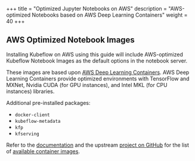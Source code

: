 +++
title = "Optimized Jupyter Notebooks on AWS"
description = "AWS-optimized Notebooks based on AWS Deep Learning Containers"
weight = 40
+++

## AWS Optimized Notebook Images

Installing Kubeflow on AWS using this guide will include AWS-optimized Kubeflow Notebook Images as the default options in the notebook server.

These images are based upon [AWS Deep Learning Containers](https://docs.aws.amazon.com/deep-learning-containers/latest/devguide/what-is-dlc.html). AWS Deep Learning Containers provide optimized environments with TensorFlow and MXNet, Nvidia CUDA (for GPU instances), and Intel MKL (for CPU instances) libraries.

Additional pre-installed packages:
- `docker-client`
- `kubeflow-metadata`
- `kfp`
- `kfserving`

Refer to the [documentation](https://docs.aws.amazon.com/deep-learning-containers/latest/devguide/deep-learning-containers-images.html) and the upstream [project on GitHub](https://github.com/aws/deep-learning-containers) for the list of [available container images](https://github.com/aws/deep-learning-containers/blob/master/available_images.md).